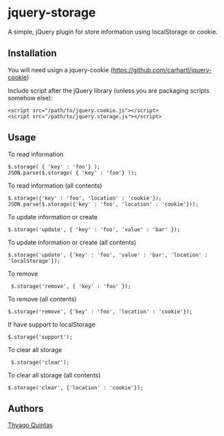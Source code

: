 # jquery-storage

A simple, jQuery plugin for store information using localStorage or cookie.

## Installation

You will need usign a jquery-cookie (https://github.com/carhartl/jquery-cookie)

Include script after the jQuery library (unless you are packaging scripts somehow else):

    <script src="/path/to/jquery.cookie.js"></script>
    <script src="/path/to/jquery.storage.js"></script>

## Usage

To read information

    $.storage( { 'key' : 'foo'} );
    JSON.parse($.storage( { 'key' : 'foo'} ));

To read information (all contents)

    $.storage({'key' : 'foo', 'location' : 'cookie'});
    JSON.parse($.storage({'key' : 'foo', 'location' : 'cookie'}));

To update information or create
    
    $.storage('update', { 'key' : 'foo', 'value' : 'bar' });
    
To update information or create (all contents)

    $.storage('update', {'key' : 'foo', 'value' : 'bar', 'location' : 'localStorage'});
    
To remove

     $.storage('remove', { 'key' : 'foo' });
    
To remove (all contents)

    $.storage('remove', {'key' : 'foo', 'location' : 'cookie'});

If have support to localStorage

    $.storage('support');

To clear all storage

     $.storage('clear');
    
To clear all storage (all contents)

    $.storage('clear', {'location' : 'cookie'});

## Authors
[Thyago Quintas](https://github.com/thyagoquintas)